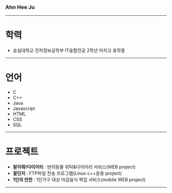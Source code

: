 ### Ahn Hee Ju
***
# 학력 
* 숭실대학교 전자정보공학부 IT융합전공 2학년 마치고 휴학중
***
# 언어
* C
* C++
* Java
* Javascript
* HTML
* CSS
* SQL
***
# 프로젝트 
* **맡아줘!다이어리** : 반려동물 위탁&다이어리 서비스(WEB project)
* **꿀단지** : FTP파일 전송 프로그램(Linux c++응용 project)
* **1인의 만찬** : 1인가구 대상 마감음식 픽업 서비스(mobile WEB project)
***


<!--
**ahjheeju129/ahjheeju129** is a ✨ _special_ ✨ repository because its `README.md` (this file) appears on your GitHub profile.

Here are some ideas to get you started:

- 🔭 I’m currently working on ...
- 🌱 I’m currently learning ...
- 👯 I’m looking to collaborate on ...
- 🤔 I’m looking for help with ...
- 💬 Ask me about ...
- 📫 How to reach me: ...
- 😄 Pronouns: ...
- ⚡ Fun fact: ...
-->

